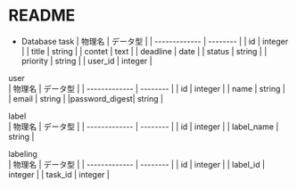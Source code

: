 # README

* Database
task
|     物理名     | データ型  |
| ------------- | -------- |
|      id       |  integer |
|     title     |  string  |
|     contet    |  text    |
|   deadline    |  date    |
|     status    |  string  |
|   priority    |  string  |
|    user_id    |  integer |

user  
|    物理名      | データ型  |
| ------------- | -------- |
|      id       |  integer |
|     name      |  string  |
|    email      |  string  |
|password_digest|  string  |

label  
|    物理名      | データ型  |
| ------------- | -------- |
|      id       |  integer |
|  label_name   |  string  |

labeling  
|    物理名      | データ型  |
| ------------- | -------- |
|      id       |  integer |
|   label_id    |  integer |
|    task_id    |  integer |
